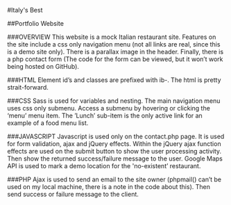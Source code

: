 #Italy's Best

##Portfolio Website

###OVERVIEW
This website is a mock Italian restaurant site. Features on the site include a css only navigation menu (not all links are real, since this is a demo site only). There is a parallax image in the header. Finally, there is a php contact form (The code for the form can be viewed, but it won’t work being hosted on GitHub).

###HTML
Element id’s and classes are prefixed with ib-.
The html is pretty strait-forward.

###CSS
Sass is used for variables and nesting.
The main navigation menu uses css only submenu. Access a submenu by hovering or clicking the ‘menu’ menu item. The ’Lunch’ sub-item is the only active link for an example of a food menu list.

###JAVASCRIPT
Javascript is used only on the contact.php page. It is used for form validation, ajax and jQuery effects.
Within the jQuery ajax function effects are used on the submit button to show the user processing activity. Then show the returned success/failure message to the user. Google Maps API is used to mark a demo location for the 'no-existent’ restaurant.

###PHP
Ajax is used to send an email to the site owner (phpmail() can’t be used on my local machine, there is a note in the code about this). Then send success or failure message to the client.